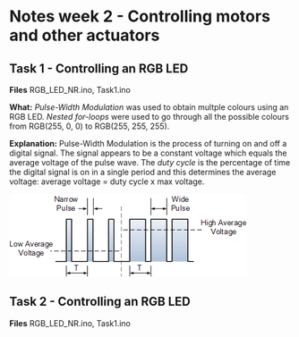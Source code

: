 # Notes week 2 - Controlling motors and other actuators

## Task 1 - Controlling an RGB LED

**Files** RGB_LED_NR.ino, Task1.ino <br />

**What:**  _Pulse-Width Modulation_ was used to obtain multple colours using an RGB LED. _Nested for-loops_ were used to go through all the possible colours from RGB(255, 0, 0) to RGB(255, 255, 255). <br />

**Explanation:** Pulse-Width Modulation is the process of turning on and off a digital signal. The signal appears to be a constant voltage which equals the average voltage of the pulse wave. The _duty cycle_ is the percentage of time the digital signal is on in a single period and this determines the average voltage: average voltage = duty cycle x max voltage.

<img src="PWM.gif"
     alt="Pulse width modulation"
     />


## Task 2 - Controlling an RGB LED

**Files** RGB_LED_NR.ino, Task1.ino <br />
